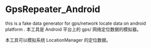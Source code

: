 # GpsRepeater_Android
this is a fake data generator for gps/network locate data on android platform .
本工具是 Android 平台上的 gps/ 网络定位数据的模拟器。

本工具可以模拟系统 LocationManager 的定位数据。
